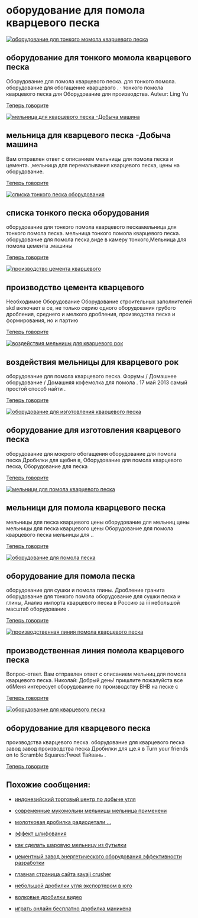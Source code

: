 # оборудование для помола кварцевого песка
<a href="https://ru.ecuriezuff.be/products/" target="_blank">![оборудование для тонкого момола кварцевого песка](https://github.com/millmachine/images/raw/main/512.jpg)</a>
## оборудование для тонкого момола кварцевого песка
Оборудование для помола кварцевого песка. для тонкого помола. оборудование для обогащение кварцевого . · тонкого помола кварцевого песка для Оборудование для производства. Auteur: Ling Yu
<a href="https://ru.ecuriezuff.be/products/" target="_blank">Теперь говорите</a>
<a href="https://ru.ecuriezuff.be/products/" target="_blank">![мельница для кварцевого песка -Добыча машина](https://github.com/millmachine/images/raw/main/37.jpg)</a>
## мельница для кварцевого песка -Добыча машина
Вам отправлен ответ с описанием мельницы для помола песка и цемента. ,мельница для перемалывания кварцевого песка, цены на оборудование.
<a href="https://ru.ecuriezuff.be/products/" target="_blank">Теперь говорите</a>
<a href="https://ru.ecuriezuff.be/products/" target="_blank">![списка тонкого песка оборудования](https://github.com/millmachine/images/raw/main/446.jpg)</a>
## списка тонкого песка оборудования
оборудование для тонкого помола кварцевого пескамельница для тонкого помола песка. мельница тонкого помола кварцевого песка. оборудование для помола песка,виде в камеру тонкого,Мельница для помола цемента .машины 
<a href="https://ru.ecuriezuff.be/products/" target="_blank">Теперь говорите</a>
<a href="https://ru.ecuriezuff.be/products/" target="_blank">![производство цемента кварцевого](https://github.com/millmachine/images/raw/main/546.jpg)</a>
## производство цемента кварцевого
Необходимое Оборудование Оборудование строительных заполнителей skd включает в се, не только серию одного оборудования грубого дробления, среднего и мелкого дробления, производства песка и формирования, но и партию 
<a href="https://ru.ecuriezuff.be/products/" target="_blank">Теперь говорите</a>
<a href="https://ru.ecuriezuff.be/products/" target="_blank">![воздействия мельницы для кварцевого рок](https://github.com/millmachine/images/raw/main/176.jpg)</a>
## воздействия мельницы для кварцевого рок
оборудование для помола кварцевого песка. Форумы / Домашнее оборудование / Домашняя кофемолка для помола . 17 май 2013 самый простой способ найти .
<a href="https://ru.ecuriezuff.be/products/" target="_blank">Теперь говорите</a>
<a href="https://ru.ecuriezuff.be/products/" target="_blank">![оборудование для изготовления кварцевого песка](https://github.com/millmachine/images/raw/main/258.jpg)</a>
## оборудование для изготовления кварцевого песка
оборудование для мокрого обогащения  оборудование для помола песка Дробилки для щебня в, Оборудование для помола кварцевого песка, Оборудование для песка 
<a href="https://ru.ecuriezuff.be/products/" target="_blank">Теперь говорите</a>
<a href="https://ru.ecuriezuff.be/products/" target="_blank">![мельници для помола кварцевого песка](https://github.com/millmachine/images/raw/main/66.jpg)</a>
## мельници для помола кварцевого песка
мельницы для песка кварцевого цены оборудование для мельниц цены мельницы для песка кварцевого цены Оборудование для помола кварцевого песка  мельницы для ..
<a href="https://ru.ecuriezuff.be/products/" target="_blank">Теперь говорите</a>
<a href="https://ru.ecuriezuff.be/products/" target="_blank">![оборудование для помола песка](https://github.com/millmachine/images/raw/main/661.jpg)</a>
## оборудование для помола песка
оборудование для сушки и помола глины. Дробление гранита оборудование для тонкого помола оборудование для сушки песка и глины, Анализ импорта кварцевого песка в Россию за iii небольшой масштаб оборудование .
<a href="https://ru.ecuriezuff.be/products/" target="_blank">Теперь говорите</a>
<a href="https://ru.ecuriezuff.be/products/" target="_blank">![производственная линия помола кварцевого песка ](https://github.com/millmachine/images/raw/main/220.jpg)</a>
## производственная линия помола кварцевого песка 
Вопрос-ответ. Вам отправлен ответ с описанием мельниц для помола кварцевого песка. Николай: Добрый день! пришлите пожалуйста все обМеня интересует оборудование по производству ВНВ на песке с 
<a href="https://ru.ecuriezuff.be/products/" target="_blank">Теперь говорите</a>
<a href="https://ru.ecuriezuff.be/products/" target="_blank">![оборудование для кварцевого песка](https://github.com/millmachine/images/raw/main/673.jpg)</a>
## оборудование для кварцевого песка
производства кварцевого песка. оборудование для кварцевого песка завод завод производства песка Дробилки для ще.я в Turn your friends on to Scramble Squares:Tweet Тайвань .
<a href="https://ru.ecuriezuff.be/products/" target="_blank">Теперь говорите</a>
## Похожие сообщения:
* [индонезийский торговый центр по добыче угля](%D0%B8%D0%BD%D0%B4%D0%BE%D0%BD%D0%B5%D0%B7%D0%B8%D0%B9%D1%81%D0%BA%D0%B8%D0%B9%20%D1%82%D0%BE%D1%80%D0%B3%D0%BE%D0%B2%D1%8B%D0%B9%20%D1%86%D0%B5%D0%BD%D1%82%D1%80%20%D0%BF%D0%BE%20%D0%B4%D0%BE%D0%B1%D1%8B%D1%87%D0%B5%20%D1%83%D0%B3%D0%BB%D1%8F.md)
* [современные мукомольни мельницы мельница применени](%D1%81%D0%BE%D0%B2%D1%80%D0%B5%D0%BC%D0%B5%D0%BD%D0%BD%D1%8B%D0%B5%20%D0%BC%D1%83%D0%BA%D0%BE%D0%BC%D0%BE%D0%BB%D1%8C%D0%BD%D0%B8%20%D0%BC%D0%B5%D0%BB%D1%8C%D0%BD%D0%B8%D1%86%D1%8B%20%D0%BC%D0%B5%D0%BB%D1%8C%D0%BD%D0%B8%D1%86%D0%B0%20%D0%BF%D1%80%D0%B8%D0%BC%D0%B5%D0%BD%D0%B5%D0%BD%D0%B8.md)
* [молотковая дробилка радиодетали …](%D0%BC%D0%BE%D0%BB%D0%BE%D1%82%D0%BA%D0%BE%D0%B2%D0%B0%D1%8F%20%D0%B4%D1%80%D0%BE%D0%B1%D0%B8%D0%BB%D0%BA%D0%B0%20%D1%80%D0%B0%D0%B4%D0%B8%D0%BE%D0%B4%D0%B5%D1%82%D0%B0%D0%BB%D0%B8%20%E2%80%A6.md)
* [эффект шлифования](%D1%8D%D1%84%D1%84%D0%B5%D0%BA%D1%82%20%D1%88%D0%BB%D0%B8%D1%84%D0%BE%D0%B2%D0%B0%D0%BD%D0%B8%D1%8F.md)
* [как сделать шаровую мельницу из бутылки](%D0%BA%D0%B0%D0%BA%20%D1%81%D0%B4%D0%B5%D0%BB%D0%B0%D1%82%D1%8C%20%D1%88%D0%B0%D1%80%D0%BE%D0%B2%D1%83%D1%8E%20%D0%BC%D0%B5%D0%BB%D1%8C%D0%BD%D0%B8%D1%86%D1%83%20%D0%B8%D0%B7%20%D0%B1%D1%83%D1%82%D1%8B%D0%BB%D0%BA%D0%B8.md)
* [цементный завод энергетического оборудования эффективности разработки](%D1%86%D0%B5%D0%BC%D0%B5%D0%BD%D1%82%D0%BD%D1%8B%D0%B9%20%D0%B7%D0%B0%D0%B2%D0%BE%D0%B4%20%D1%8D%D0%BD%D0%B5%D1%80%D0%B3%D0%B5%D1%82%D0%B8%D1%87%D0%B5%D1%81%D0%BA%D0%BE%D0%B3%D0%BE%20%D0%BE%D0%B1%D0%BE%D1%80%D1%83%D0%B4%D0%BE%D0%B2%D0%B0%D0%BD%D0%B8%D1%8F%20%D1%8D%D1%84%D1%84%D0%B5%D0%BA%D1%82%D0%B8%D0%B2%D0%BD%D0%BE%D1%81%D1%82%D0%B8%20%D1%80%D0%B0%D0%B7%D1%80%D0%B0%D0%B1%D0%BE%D1%82%D0%BA%D0%B8.md)
* [главная страница сайта sayaji crusher](%D0%B3%D0%BB%D0%B0%D0%B2%D0%BD%D0%B0%D1%8F%20%D1%81%D1%82%D1%80%D0%B0%D0%BD%D0%B8%D1%86%D0%B0%20%D1%81%D0%B0%D0%B9%D1%82%D0%B0%20sayaji%20crusher.md)
* [небольшой дробилки угля экспортером в юго](%D0%BD%D0%B5%D0%B1%D0%BE%D0%BB%D1%8C%D1%88%D0%BE%D0%B9%20%D0%B4%D1%80%D0%BE%D0%B1%D0%B8%D0%BB%D0%BA%D0%B8%20%D1%83%D0%B3%D0%BB%D1%8F%20%D1%8D%D0%BA%D1%81%D0%BF%D0%BE%D1%80%D1%82%D0%B5%D1%80%D0%BE%D0%BC%20%D0%B2%20%D1%8E%D0%B3%D0%BE.md)
* [волковые дробилки видео](%D0%B2%D0%BE%D0%BB%D0%BA%D0%BE%D0%B2%D1%8B%D0%B5%20%D0%B4%D1%80%D0%BE%D0%B1%D0%B8%D0%BB%D0%BA%D0%B8%20%D0%B2%D0%B8%D0%B4%D0%B5%D0%BE.md)
* [играть онлайн бесплатно дробилка маникена](%D0%B8%D0%B3%D1%80%D0%B0%D1%82%D1%8C%20%D0%BE%D0%BD%D0%BB%D0%B0%D0%B9%D0%BD%20%D0%B1%D0%B5%D1%81%D0%BF%D0%BB%D0%B0%D1%82%D0%BD%D0%BE%20%D0%B4%D1%80%D0%BE%D0%B1%D0%B8%D0%BB%D0%BA%D0%B0%20%D0%BC%D0%B0%D0%BD%D0%B8%D0%BA%D0%B5%D0%BD%D0%B0.md)
